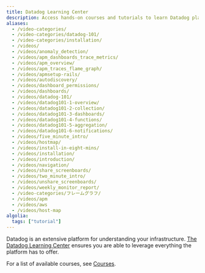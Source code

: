 ```yaml
---
title: Datadog Learning Center
description: Access hands-on courses and tutorials to learn Datadog platform features, best practices, and implementation strategies.
aliases:
  - /video-categories/
  - /video-categories/datadog-101/
  - /video-categories/installation/
  - /videos/
  - /videos/anomaly_detection/
  - /videos/apm_dashboards_trace_metrics/
  - /videos/apm_overview/
  - /videos/apm_traces_flame_graph/
  - /videos/apmsetup-rails/
  - /videos/autodiscovery/
  - /videos/dashboard_permissions/
  - /videos/dashboards/
  - /videos/datadog-101/
  - /videos/datadog101-1-overview/
  - /videos/datadog101-2-collection/
  - /videos/datadog101-3-dashboards/
  - /videos/datadog101-4-functions/
  - /videos/datadog101-5-aggregation/
  - /videos/datadog101-6-notifications/
  - /videos/five_minute_intro/
  - /videos/hostmap/
  - /videos/install-in-eight-mins/
  - /videos/installation/
  - /videos/introduction/
  - /videos/navigation/
  - /videos/share_screenboards/
  - /videos/two_minute_intro/
  - /videos/unshare_screenboards/
  - /videos/weekly_monitor_report/
  - /video-categories/フレームグラフ/
  - /videos/apm
  - /videos/aws
  - /videos/host-map
algolia:
  tags: ["tutorial"]
---
```


Datadog is an extensive platform for understanding your infrastructure. [The Datadog Learning Center][1] ensures you are able to leverage everything the platform has to offer.

For a list of available courses, see [Courses][2].

[1]: https://learn.datadoghq.com
[2]: https://learn.datadoghq.com/collections
